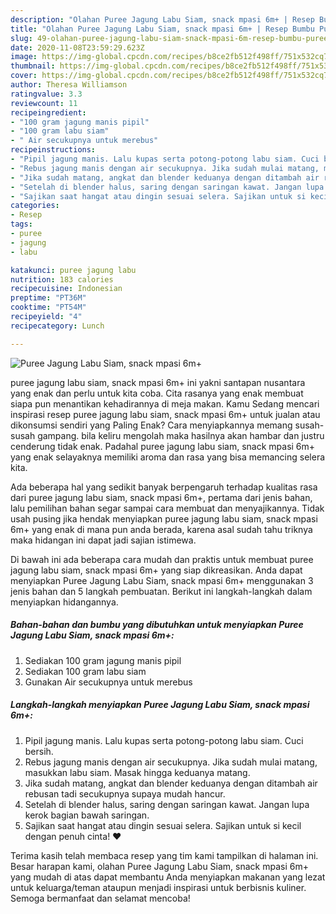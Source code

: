 ```yaml
---
description: "Olahan Puree Jagung Labu Siam, snack mpasi 6m+ | Resep Bumbu Puree Jagung Labu Siam, snack mpasi 6m+ Yang Mudah Dan Praktis"
title: "Olahan Puree Jagung Labu Siam, snack mpasi 6m+ | Resep Bumbu Puree Jagung Labu Siam, snack mpasi 6m+ Yang Mudah Dan Praktis"
slug: 49-olahan-puree-jagung-labu-siam-snack-mpasi-6m-resep-bumbu-puree-jagung-labu-siam-snack-mpasi-6m-yang-mudah-dan-praktis
date: 2020-11-08T23:59:29.623Z
image: https://img-global.cpcdn.com/recipes/b8ce2fb512f498ff/751x532cq70/puree-jagung-labu-siam-snack-mpasi-6m-foto-resep-utama.jpg
thumbnail: https://img-global.cpcdn.com/recipes/b8ce2fb512f498ff/751x532cq70/puree-jagung-labu-siam-snack-mpasi-6m-foto-resep-utama.jpg
cover: https://img-global.cpcdn.com/recipes/b8ce2fb512f498ff/751x532cq70/puree-jagung-labu-siam-snack-mpasi-6m-foto-resep-utama.jpg
author: Theresa Williamson
ratingvalue: 3.3
reviewcount: 11
recipeingredient:
- "100 gram jagung manis pipil"
- "100 gram labu siam"
- " Air secukupnya untuk merebus"
recipeinstructions:
- "Pipil jagung manis. Lalu kupas serta potong-potong labu siam. Cuci bersih."
- "Rebus jagung manis dengan air secukupnya. Jika sudah mulai matang, masukkan labu siam. Masak hingga keduanya matang."
- "Jika sudah matang, angkat dan blender keduanya dengan ditambah air rebusan tadi secukupnya supaya mudah hancur."
- "Setelah di blender halus, saring dengan saringan kawat. Jangan lupa kerok bagian bawah saringan."
- "Sajikan saat hangat atau dingin sesuai selera. Sajikan untuk si kecil dengan penuh cinta! ❤"
categories:
- Resep
tags:
- puree
- jagung
- labu

katakunci: puree jagung labu 
nutrition: 183 calories
recipecuisine: Indonesian
preptime: "PT36M"
cooktime: "PT54M"
recipeyield: "4"
recipecategory: Lunch

---
```



![Puree Jagung Labu Siam, snack mpasi 6m+](https://img-global.cpcdn.com/recipes/b8ce2fb512f498ff/751x532cq70/puree-jagung-labu-siam-snack-mpasi-6m-foto-resep-utama.jpg)


puree jagung labu siam, snack mpasi 6m+ ini yakni santapan nusantara yang enak dan perlu untuk kita coba. Cita rasanya yang enak membuat siapa pun menantikan kehadirannya di meja makan.
Kamu Sedang mencari inspirasi resep puree jagung labu siam, snack mpasi 6m+ untuk jualan atau dikonsumsi sendiri yang Paling Enak? Cara menyiapkannya memang susah-susah gampang. bila keliru mengolah maka hasilnya akan hambar dan justru cenderung tidak enak. Padahal puree jagung labu siam, snack mpasi 6m+ yang enak selayaknya memiliki aroma dan rasa yang bisa memancing selera kita.



Ada beberapa hal yang sedikit banyak berpengaruh terhadap kualitas rasa dari puree jagung labu siam, snack mpasi 6m+, pertama dari jenis bahan, lalu pemilihan bahan segar sampai cara membuat dan menyajikannya. Tidak usah pusing jika hendak menyiapkan puree jagung labu siam, snack mpasi 6m+ yang enak di mana pun anda berada, karena asal sudah tahu triknya maka hidangan ini dapat jadi sajian istimewa.


Di bawah ini ada beberapa cara mudah dan praktis untuk membuat puree jagung labu siam, snack mpasi 6m+ yang siap dikreasikan. Anda dapat menyiapkan Puree Jagung Labu Siam, snack mpasi 6m+ menggunakan 3 jenis bahan dan 5 langkah pembuatan. Berikut ini langkah-langkah dalam menyiapkan hidangannya.

<!--inarticleads1-->

##### Bahan-bahan dan bumbu yang dibutuhkan untuk menyiapkan Puree Jagung Labu Siam, snack mpasi 6m+:

1. Sediakan 100 gram jagung manis pipil
1. Sediakan 100 gram labu siam
1. Gunakan  Air secukupnya untuk merebus




<!--inarticleads2-->

##### Langkah-langkah menyiapkan Puree Jagung Labu Siam, snack mpasi 6m+:

1. Pipil jagung manis. Lalu kupas serta potong-potong labu siam. Cuci bersih.
1. Rebus jagung manis dengan air secukupnya. Jika sudah mulai matang, masukkan labu siam. Masak hingga keduanya matang.
1. Jika sudah matang, angkat dan blender keduanya dengan ditambah air rebusan tadi secukupnya supaya mudah hancur.
1. Setelah di blender halus, saring dengan saringan kawat. Jangan lupa kerok bagian bawah saringan.
1. Sajikan saat hangat atau dingin sesuai selera. Sajikan untuk si kecil dengan penuh cinta! ❤




Terima kasih telah membaca resep yang tim kami tampilkan di halaman ini. Besar harapan kami, olahan Puree Jagung Labu Siam, snack mpasi 6m+ yang mudah di atas dapat membantu Anda menyiapkan makanan yang lezat untuk keluarga/teman ataupun menjadi inspirasi untuk berbisnis kuliner. Semoga bermanfaat dan selamat mencoba!
